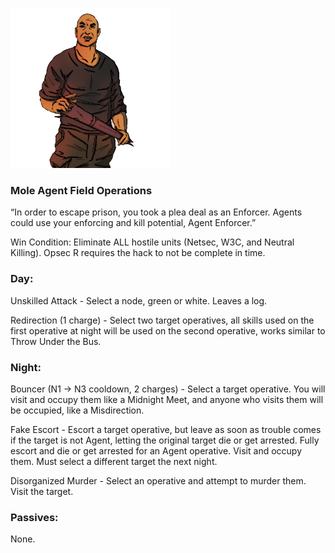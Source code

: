 ![agentenforcer.png](Images/agentenforcer.png)

### **Mole Agent Field Operations**

“In order to escape prison, you took a plea deal as an Enforcer. Agents could use your enforcing and kill potential, Agent Enforcer.”

Win Condition: Eliminate ALL hostile units (Netsec, W3C, and Neutral Killing). Opsec R requires the hack to not be complete in time.

### **Day:**

Unskilled Attack - Select a node, green or white. Leaves a log.

Redirection (1 charge) - Select two target operatives, all skills used on the first operative at night will be used on the second operative, works similar to Throw Under the Bus.

### **Night:**

Bouncer (N1 -> N3 cooldown, 2 charges) - Select a target operative. You will visit and occupy them like a Midnight Meet, and anyone who visits them will be occupied, like a Misdirection.

Fake Escort - Escort a target operative, but leave as soon as trouble comes if the target is not Agent, letting the original target die or get arrested. Fully escort and die or get arrested for an Agent operative. Visit and occupy them. Must select a different target the next night.

Disorganized Murder - Select an operative and attempt to murder them. Visit the target.

### **Passives:**

None.